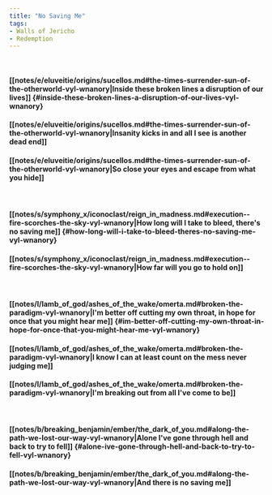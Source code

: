 ```yaml
---
title: "No Saving Me"
tags:
- Walls of Jericho
- Redemption
---
```

&nbsp;
#### [[notes/e/eluveitie/origins/sucellos.md#the-times-surrender-sun-of-the-otherworld-vyl-wnanory|Inside these broken lines a disruption of our lives]] {#inside-these-broken-lines-a-disruption-of-our-lives-vyl-wnanory}
#### [[notes/e/eluveitie/origins/sucellos.md#the-times-surrender-sun-of-the-otherworld-vyl-wnanory|Insanity kicks in and all I see is another dead end]]
#### [[notes/e/eluveitie/origins/sucellos.md#the-times-surrender-sun-of-the-otherworld-vyl-wnanory|So close your eyes and escape from what you hide]]
&nbsp;
#### [[notes/s/symphony_x/iconoclast/reign_in_madness.md#execution--fire-scorches-the-sky-vyl-wnanory|How long will I take to bleed, there's no saving me]] {#how-long-will-i-take-to-bleed-theres-no-saving-me-vyl-wnanory}
#### [[notes/s/symphony_x/iconoclast/reign_in_madness.md#execution--fire-scorches-the-sky-vyl-wnanory|How far will you go to hold on]]
&nbsp;
#### [[notes/l/lamb_of_god/ashes_of_the_wake/omerta.md#broken-the-paradigm-vyl-wnanory|I'm better off cutting my own throat, in hope for once that you might hear me]] {#im-better-off-cutting-my-own-throat-in-hope-for-once-that-you-might-hear-me-vyl-wnanory}
#### [[notes/l/lamb_of_god/ashes_of_the_wake/omerta.md#broken-the-paradigm-vyl-wnanory|I know I can at least count on the mess never judging me]]
#### [[notes/l/lamb_of_god/ashes_of_the_wake/omerta.md#broken-the-paradigm-vyl-wnanory|I'm breaking out from all I've come to be]]
&nbsp;
#### [[notes/b/breaking_benjamin/ember/the_dark_of_you.md#along-the-path-we-lost-our-way-vyl-wnanory|Alone I've gone through hell and back to try to fell]] {#alone-ive-gone-through-hell-and-back-to-try-to-fell-vyl-wnanory}
#### [[notes/b/breaking_benjamin/ember/the_dark_of_you.md#along-the-path-we-lost-our-way-vyl-wnanory|And there is no saving me]]
